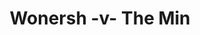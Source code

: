 ---
year: "2012"
serialNumber: "0419" 
game: "Wonersh"
title: "Wonersh -v- The Min"
gameLocation: ""
gameDate: ""
result: ""
resultType: ""
type: "game"
---